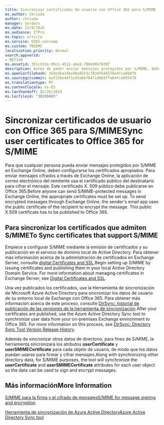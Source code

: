 ```yaml
---
title: Sincronizar certificados de usuario con Office 365 para S/MIME
ms.author: chrisda
author: chrisda
manager: Serdars
ms.date: 12/9/2016
ms.audience: ITPro
ms.topic: article
ms.service: O365-seccomp
ms.custom: TN2DMC
localization_priority: Normal
search.appverid:
- MET150
ms.assetid: 351c932e-99c1-4512-a6e8-788e90b7838f
description: Antes de poder enviar mensajes protegidos por S/MIME, deben configurarse los certificados apropiados. Para poder enviar mensajes cifrados mediante Exchange Online, el programa de correo electrónico del remitente usa el certificado público del destinatario para cifrar el mensaje. Este certificado X.509 público debe publicarse en Office 365.
ms.openlocfilehash: 35de3ba34be48a8553c7034f646576e4fca8b870
ms.sourcegitcommit: baf23be44f1ed5abbf84f140b5ffa64fce605478
ms.translationtype: MT
ms.contentlocale: es-ES
ms.lasthandoff: 02/26/2019
ms.locfileid: "30295003"
---
```

# <a name="sync-user-certificates-to-office-365-for-smime"></a><span data-ttu-id="7a3aa-105">Sincronizar certificados de usuario con Office 365 para S/MIME</span><span class="sxs-lookup"><span data-stu-id="7a3aa-105">Sync user certificates to Office 365 for S/MIME</span></span>

<span data-ttu-id="7a3aa-p102">Para que cualquier persona pueda enviar mensajes protegidos por S/MIME en Exchange Online, deben configurarse los certificados apropiados. Para enviar mensajes cifrados a través de Exchange Online, la aplicación de correo electrónico del remitente usa el certificado público del destinatario para cifrar el mensaje. Este certificado X. 509 público debe publicarse en Office 365.</span><span class="sxs-lookup"><span data-stu-id="7a3aa-p102">Before anyone can send S/MIME-protected messages in Exchange Online, the appropriate certificates must be set up. To send encrypted messages through Exchange Online, the sender's email app uses the public certificate of the recipient to encrypt the message. This public X.509 certificate has to be published to Office 365.</span></span>

## <a name="to-sync-certificates-that-support-smime"></a><span data-ttu-id="7a3aa-109">Para sincronizar los certificados que admiten S/MIME</span><span class="sxs-lookup"><span data-stu-id="7a3aa-109">To Sync certificates that support S/MIME</span></span>

<span data-ttu-id="7a3aa-p103">Empiece a configurar S/MIME mediante la emisión de certificados y su publicación en el servicio de dominio local de Active Directory. Para obtener más información acerca de la administración de certificados en Exchange Server, consulte [digital Certificates and SSL](http://technet.microsoft.com/library/a9e2e08c-d46a-4135-a387-eb653212b676.aspx).</span><span class="sxs-lookup"><span data-stu-id="7a3aa-p103">Begin setting up S/MIME by issuing certificates and publishing them in your local Active Directory Domain Service. For more information about managing certificates in Exchange Server, see [Digital Certificates and SSL](http://technet.microsoft.com/library/a9e2e08c-d46a-4135-a387-eb653212b676.aspx).</span></span>

<span data-ttu-id="7a3aa-p104">Una vez publicados los certificados, use la Herramienta de sincronización de Microsoft Azure Active Directory para sincronizar los datos de usuario de su entorno local de Exchange con Office 365. Para obtener más información acerca de este proceso, consulte [DirSync: historial de publicación de las versiones de la herramienta de sincronización](https://go.microsoft.com/fwlink/p/?LinkId=392587).</span><span class="sxs-lookup"><span data-stu-id="7a3aa-p104">After your certificates are published, use the Azure Active Directory Sync tool to synchronize user data from your on-premises Exchange environment to Office 365. For more information on this process, see [DirSync: Directory Sync Tool Version Release History](https://go.microsoft.com/fwlink/p/?LinkId=392587).</span></span>

<span data-ttu-id="7a3aa-114">Además de sincronizar otros datos de directorio, para fines de S/MIME, la herramienta sincronizará los atributos **userCertificate** y **userSMIMECertificate** para cada objeto de usuario, de modo que los datos puedan usarse para firmar y cifrar mensajes.</span><span class="sxs-lookup"><span data-stu-id="7a3aa-114">Along with synchronizing other directory data, for S/MIME purposes, the tool will synchronize the  **userCertificate** and **userSMIMECertificate** attributes for each user object so the data can be used to sign and encrypt messages.</span></span>

## <a name="more-information"></a><span data-ttu-id="7a3aa-115">Más información</span><span class="sxs-lookup"><span data-stu-id="7a3aa-115">More Information</span></span>

[<span data-ttu-id="7a3aa-116">S/MIME para la firma y el cifrado de mensajes</span><span class="sxs-lookup"><span data-stu-id="7a3aa-116">S/MIME for message signing and encryption</span></span>](s-mime-for-message-signing-and-encryption.md)

[<span data-ttu-id="7a3aa-117">Herramienta de sincronización de Azure Active Directory</span><span class="sxs-lookup"><span data-stu-id="7a3aa-117">Azure Active Directory Sync tool</span></span>](https://go.microsoft.com/fwlink/p/?LinkId=392587)
